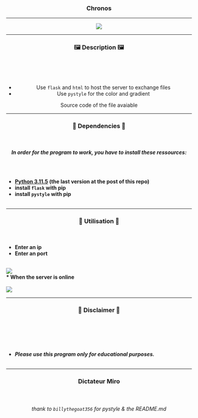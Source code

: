 ### <p align="center"> Chronos </p>
  
-----
<p align="center"><img src="https://64.media.tumblr.com/02921350fe0b561b1515fadcca56158a/4e8e148748f4035c-37/s540x810/337259a5844b265b302a23134b92919cdf1a080e.gifv"></p>

-----

### <p align="center">🖼️ Description 🖼️</p><br>

<center> 
  
<br>

* Use `flask` and `html` to host the server to exchange files
* Use `pystyle` for the color and gradient
  
Source code of the file avaiable<br>

</center>

-----

### <p align="center">📁 Dependencies 📁</p><br>

<p align="center"><strong><i>In order for the program to work, you have to install these ressources:</i></strong</p>

<br><br>
* <a href="https://www.python.org/ftp/python/3.11.5/python-3.11.5-amd64.exe">Python 3.11.5</a> (the last version at the post of this repo)
* install `flask` with pip
* install `pystyle` with pip
<br><br>

-----

### <p align="center">🔌 Utilisation 🔌</p><br>
  
* Enter an ip
* Enter an port
  <br><br>
 <img src="https://i.imgur.com/n2rERLg.png">
<br>
* When the server is online 
<br><br>
<img src="https://i.imgur.com/2Hspgvv.png">
  
-----

### <p align="center">📌 Disclaimer 📌</p><br>

<br><br>
* ***Please use this program only for educational purposes.***
<br><br>

-----

  ### <p align="center">Dictateur Miro</p> <br>

  ###### <p align="center">thank to `billythegoat356` for pystyle & the README.md</p>
